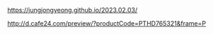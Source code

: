 https://jungjongyeong.github.io/2023.02.03/


http://d.cafe24.com/preview/?productCode=PTHD765321&frame=P
